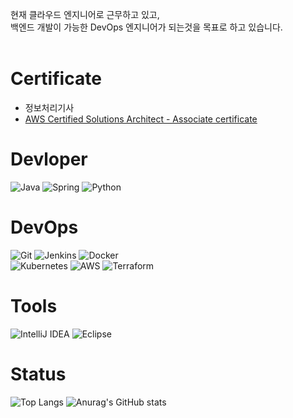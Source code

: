 현재 클라우드 엔지니어로 근무하고 있고,
<br>
백엔드 개발이 가능한 DevOps 엔지니어가 되는것을 목표로 하고 있습니다.
<br>
<br>

<H1>Certificate</H1>

- 정보처리기사
- <a href="https://www.credly.com/badges/5c5c0543-e641-4da8-8c6c-d6acc72e749d/public_url">AWS Certified Solutions Architect - Associate certificate</a>

<H1>Devloper</H1>

![Java](https://img.shields.io/badge/java-%23ED8B00.svg?style=for-the-badge&logo=java&logoColor=white)
![Spring](https://img.shields.io/badge/spring-%236DB33F.svg?style=for-the-badge&logo=spring&logoColor=white)
![Python](https://img.shields.io/badge/python-3670A0?style=for-the-badge&logo=python&logoColor=ffdd54)

<H1>DevOps</H1>

![Git](https://img.shields.io/badge/git-%23F05033.svg?style=for-the-badge&logo=git&logoColor=white)
![Jenkins](https://img.shields.io/badge/jenkins-%232C5263.svg?style=for-the-badge&logo=jenkins&logoColor=white)
![Docker](https://img.shields.io/badge/docker-%230db7ed.svg?style=for-the-badge&logo=docker&logoColor=white)
<br>
![Kubernetes](https://img.shields.io/badge/kubernetes-%23326ce5.svg?style=for-the-badge&logo=kubernetes&logoColor=white)
![AWS](https://img.shields.io/badge/AWS-%23FF9900.svg?style=for-the-badge&logo=amazon-aws&logoColor=white)
![Terraform](https://img.shields.io/badge/terraform-%235835CC.svg?style=for-the-badge&logo=terraform&logoColor=white)

<H1>Tools</H1>

![IntelliJ IDEA](https://img.shields.io/badge/IntelliJIDEA-000000.svg?style=for-the-badge&logo=intellij-idea&logoColor=white)
![Eclipse](https://img.shields.io/badge/Eclipse-FE7A16.svg?style=for-the-badge&logo=Eclipse&logoColor=white)

<H1>Status</H1>

![Top Langs](https://github-readme-stats.vercel.app/api/top-langs/?username=squareBird&layout=compact&theme=white)
![Anurag's GitHub stats](https://github-readme-stats.vercel.app/api?username=squareBird&show_icons=true&theme=white)
